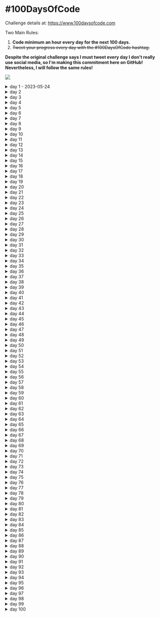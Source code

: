 # #100DaysOfCode

Challenge details at: https://www.100daysofcode.com

Two Main Rules:
1. **Code minimum an hour every day for the next 100 days.**
2. ~~Tweet your progress every day with the #100DaysOfCode hashtag.~~

**Despite the original challenge says I must tweet every day I don't really use social media, so I'm making this commitment here on GitHub!
Nevertheless, I will follow the same rules!**

![](https://geps.dev/progress/1)


<details>
<summary>day 1 - 2023-05-24</summary>

**Today's Progress:** 

**Thoughts:** 

**Link to work:**
</details>

<details>
<summary>day 2</summary>

**Today's Progress:** 

**Thoughts:** 

**Link to work:**
</details>

<details>
<summary>day 3</summary>

**Today's Progress:** 

**Thoughts:** 

**Link to work:**
</details>

<details>
<summary>day 4</summary>

**Today's Progress:** 

**Thoughts:** 

**Link to work:**
</details>

<details>
<summary>day 5</summary>

**Today's Progress:** 

**Thoughts:** 

**Link to work:**
</details>

<details>
<summary>day 6</summary>

**Today's Progress:** 

**Thoughts:** 

**Link to work:**
</details>

<details>
<summary>day 7</summary>

**Today's Progress:** 

**Thoughts:** 

**Link to work:**
</details>

<details>
<summary>day 8</summary>

**Today's Progress:** 

**Thoughts:** 

**Link to work:**
</details>

<details>
<summary>day 9</summary>

**Today's Progress:** 

**Thoughts:** 

**Link to work:**
</details>

<details>
<summary>day 10</summary>

**Today's Progress:** 

**Thoughts:** 

**Link to work:**
</details>

<details>
<summary>day 11</summary>

**Today's Progress:** 

**Thoughts:** 

**Link to work:**
</details>

<details>
<summary>day 12</summary>

**Today's Progress:** 

**Thoughts:** 

**Link to work:**
</details>

<details>
<summary>day 13</summary>

**Today's Progress:** 

**Thoughts:** 

**Link to work:**
</details>

<details>
<summary>day 14</summary>

**Today's Progress:** 

**Thoughts:** 

**Link to work:**
</details>

<details>
<summary>day 15</summary>

**Today's Progress:** 

**Thoughts:** 

**Link to work:**
</details>

<details>
<summary>day 16</summary>

**Today's Progress:** 

**Thoughts:** 

**Link to work:**
</details>

<details>
<summary>day 17</summary>

**Today's Progress:** 

**Thoughts:** 

**Link to work:**
</details>

<details>
<summary>day 18</summary>

**Today's Progress:** 

**Thoughts:** 

**Link to work:**
</details>

<details>
<summary>day 19</summary>

**Today's Progress:** 

**Thoughts:** 

**Link to work:**
</details>

<details>
<summary>day 20</summary>

**Today's Progress:** 

**Thoughts:** 

**Link to work:**
</details>

<details>
<summary>day 21</summary>

**Today's Progress:** 

**Thoughts:** 

**Link to work:**
</details>

<details>
<summary>day 22</summary>

**Today's Progress:** 

**Thoughts:** 

**Link to work:**
</details>

<details>
<summary>day 23</summary>

**Today's Progress:** 

**Thoughts:** 

**Link to work:**
</details>

<details>
<summary>day 24</summary>

**Today's Progress:** 

**Thoughts:** 

**Link to work:**
</details>

<details>
<summary>day 25</summary>

**Today's Progress:** 

**Thoughts:** 

**Link to work:**
</details>

<details>
<summary>day 26</summary>

**Today's Progress:** 

**Thoughts:** 

**Link to work:**
</details>

<details>
<summary>day 27</summary>

**Today's Progress:** 

**Thoughts:** 

**Link to work:**
</details>

<details>
<summary>day 28</summary>

**Today's Progress:** 

**Thoughts:** 

**Link to work:**
</details>

<details>
<summary>day 29</summary>

**Today's Progress:** 

**Thoughts:** 

**Link to work:**
</details>

<details>
<summary>day 30</summary>

**Today's Progress:** 

**Thoughts:** 

**Link to work:**
</details>

<details>
<summary>day 31</summary>

**Today's Progress:** 

**Thoughts:** 

**Link to work:**
</details>

<details>
<summary>day 32</summary>

**Today's Progress:** 

**Thoughts:** 

**Link to work:**
</details>

<details>
<summary>day 33</summary>

**Today's Progress:** 

**Thoughts:** 

**Link to work:**
</details>

<details>
<summary>day 34</summary>

**Today's Progress:** 

**Thoughts:** 

**Link to work:**
</details>

<details>
<summary>day 35</summary>

**Today's Progress:** 

**Thoughts:** 

**Link to work:**
</details>

<details>
<summary>day 36</summary>

**Today's Progress:** 

**Thoughts:** 

**Link to work:**
</details>

<details>
<summary>day 37</summary>

**Today's Progress:** 

**Thoughts:** 

**Link to work:**
</details>

<details>
<summary>day 38</summary>

**Today's Progress:** 

**Thoughts:** 

**Link to work:**
</details>

<details>
<summary>day 39</summary>

**Today's Progress:** 

**Thoughts:** 

**Link to work:**
</details>

<details>
<summary>day 40</summary>

**Today's Progress:** 

**Thoughts:** 

**Link to work:**
</details>

<details>
<summary>day 41</summary>

**Today's Progress:** 

**Thoughts:** 

**Link to work:**
</details>

<details>
<summary>day 42</summary>

**Today's Progress:** 

**Thoughts:** 

**Link to work:**
</details>

<details>
<summary>day 43</summary>

**Today's Progress:** 

**Thoughts:** 

**Link to work:**
</details>

<details>
<summary>day 44</summary>

**Today's Progress:** 

**Thoughts:** 

**Link to work:**
</details>

<details>
<summary>day 45</summary>

**Today's Progress:** 

**Thoughts:** 

**Link to work:**
</details>

<details>
<summary>day 46</summary>

**Today's Progress:** 

**Thoughts:** 

**Link to work:**
</details>

<details>
<summary>day 47</summary>

**Today's Progress:** 

**Thoughts:** 

**Link to work:**
</details>

<details>
<summary>day 48</summary>

**Today's Progress:** 

**Thoughts:** 

**Link to work:**
</details>

<details>
<summary>day 49</summary>

**Today's Progress:** 

**Thoughts:** 

**Link to work:**
</details>

<details>
<summary>day 50</summary>

**Today's Progress:** 

**Thoughts:** 

**Link to work:**
</details>

<details>
<summary>day 51</summary>

**Today's Progress:** 

**Thoughts:** 

**Link to work:**
</details>

<details>
<summary>day 52</summary>

**Today's Progress:** 

**Thoughts:** 

**Link to work:**
</details>

<details>
<summary>day 53</summary>

**Today's Progress:** 

**Thoughts:** 

**Link to work:**
</details>

<details>
<summary>day 54</summary>

**Today's Progress:** 

**Thoughts:** 

**Link to work:**
</details>

<details>
<summary>day 55</summary>

**Today's Progress:** 

**Thoughts:** 

**Link to work:**
</details>

<details>
<summary>day 56</summary>

**Today's Progress:** 

**Thoughts:** 

**Link to work:**
</details>

<details>
<summary>day 57</summary>

**Today's Progress:** 

**Thoughts:** 

**Link to work:**
</details>

<details>
<summary>day 58</summary>

**Today's Progress:** 

**Thoughts:** 

**Link to work:**
</details>

<details>
<summary>day 59</summary>

**Today's Progress:** 

**Thoughts:** 

**Link to work:**
</details>

<details>
<summary>day 60</summary>

**Today's Progress:** 

**Thoughts:** 

**Link to work:**
</details>

<details>
<summary>day 61</summary>

**Today's Progress:** 

**Thoughts:** 

**Link to work:**
</details>

<details>
<summary>day 62</summary>

**Today's Progress:** 

**Thoughts:** 

**Link to work:**
</details>

<details>
<summary>day 63</summary>

**Today's Progress:** 

**Thoughts:** 

**Link to work:**
</details>

<details>
<summary>day 64</summary>

**Today's Progress:** 

**Thoughts:** 

**Link to work:**
</details>

<details>
<summary>day 65</summary>

**Today's Progress:** 

**Thoughts:** 

**Link to work:**
</details>

<details>
<summary>day 66</summary>

**Today's Progress:** 

**Thoughts:** 

**Link to work:**
</details>

<details>
<summary>day 67</summary>

**Today's Progress:** 

**Thoughts:** 

**Link to work:**
</details>

<details>
<summary>day 68</summary>

**Today's Progress:** 

**Thoughts:** 

**Link to work:**
</details>

<details>
<summary>day 69</summary>

**Today's Progress:** 

**Thoughts:** 

**Link to work:**
</details>

<details>
<summary>day 70</summary>

**Today's Progress:** 

**Thoughts:** 

**Link to work:**
</details>

<details>
<summary>day 71</summary>

**Today's Progress:** 

**Thoughts:** 

**Link to work:**
</details>

<details>
<summary>day 72</summary>

**Today's Progress:** 

**Thoughts:** 

**Link to work:**
</details>

<details>
<summary>day 73</summary>

**Today's Progress:** 

**Thoughts:** 

**Link to work:**
</details>

<details>
<summary>day 74</summary>

**Today's Progress:** 

**Thoughts:** 

**Link to work:**
</details>

<details>
<summary>day 75</summary>

**Today's Progress:** 

**Thoughts:** 

**Link to work:**
</details>

<details>
<summary>day 76</summary>

**Today's Progress:** 

**Thoughts:** 

**Link to work:**
</details>

<details>
<summary>day 77</summary>

**Today's Progress:** 

**Thoughts:** 

**Link to work:**
</details>

<details>
<summary>day 78</summary>

**Today's Progress:** 

**Thoughts:** 

**Link to work:**
</details>

<details>
<summary>day 79</summary>

**Today's Progress:** 

**Thoughts:** 

**Link to work:**
</details>

<details>
<summary>day 80</summary>

**Today's Progress:** 

**Thoughts:** 

**Link to work:**
</details>

<details>
<summary>day 81</summary>

**Today's Progress:** 

**Thoughts:** 

**Link to work:**
</details>

<details>
<summary>day 82</summary>

**Today's Progress:** 

**Thoughts:** 

**Link to work:**
</details>

<details>
<summary>day 83</summary>

**Today's Progress:** 

**Thoughts:** 

**Link to work:**
</details>

<details>
<summary>day 84</summary>

**Today's Progress:** 

**Thoughts:** 

**Link to work:**
</details>

<details>
<summary>day 85</summary>

**Today's Progress:** 

**Thoughts:** 

**Link to work:**
</details>

<details>
<summary>day 86</summary>

**Today's Progress:** 

**Thoughts:** 

**Link to work:**
</details>

<details>
<summary>day 87</summary>

**Today's Progress:** 

**Thoughts:** 

**Link to work:**
</details>

<details>
<summary>day 88</summary>

**Today's Progress:** 

**Thoughts:** 

**Link to work:**
</details>

<details>
<summary>day 89</summary>

**Today's Progress:** 

**Thoughts:** 

**Link to work:**
</details>

<details>
<summary>day 90</summary>

**Today's Progress:** 

**Thoughts:** 

**Link to work:**
</details>

<details>
<summary>day 91</summary>

**Today's Progress:** 

**Thoughts:** 

**Link to work:**
</details>

<details>
<summary>day 92</summary>

**Today's Progress:** 

**Thoughts:** 

**Link to work:**
</details>

<details>
<summary>day 93</summary>

**Today's Progress:** 

**Thoughts:** 

**Link to work:**
</details>

<details>
<summary>day 94</summary>

**Today's Progress:** 

**Thoughts:** 

**Link to work:**
</details>

<details>
<summary>day 95</summary>

**Today's Progress:** 

**Thoughts:** 

**Link to work:**
</details>

<details>
<summary>day 96</summary>

**Today's Progress:** 

**Thoughts:** 

**Link to work:**
</details>

<details>
<summary>day 97</summary>

**Today's Progress:** 

**Thoughts:** 

**Link to work:**
</details>

<details>
<summary>day 98</summary>

**Today's Progress:** 

**Thoughts:** 

**Link to work:**
</details>

<details>
<summary>day 99</summary>

**Today's Progress:** 

**Thoughts:** 

**Link to work:**
</details>

<details>
<summary>day 100</summary>

**Today's Progress:** 

**Thoughts:** 

**Link to work:**
</details>
